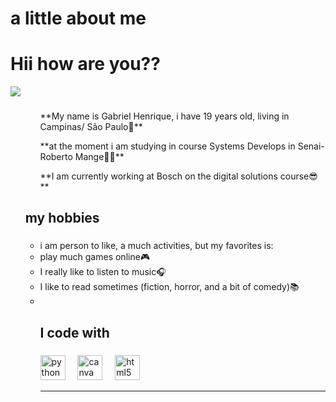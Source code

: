 # a little about me

<h1 align="left">Hii how are you??</h1>

<img src = "https://th.bing.com/th/id/R.44b5f77b25abb1f33dc36b992965b8df?rik=LWVtFwmY2YPjgg&pid=ImgRaw&r=0"/>

###

<ol>
  <ul>
    <p align="left">**My name is Gabriel Henrique, i have 19 years old, living in Campinas/ São Paulo📌**</p>
<p>**at the moment i am studying in course Systems Develops in Senai-Roberto Mange👨‍🎓**</p>
<p>**I am currently working at Bosch on the digital solutions course😎**</p>
</ul>


<h2 align="left">my hobbies</h2>

###

<p> 
  <ul>
    <li>
  i am person to like, a much activities, but my favorites is: <br> 
    <li>play much games online🎮</li>  
    <li>I really like to listen to music🎧<br>  </li>
    <li>I like to read sometimes (fiction, horror, and a bit of comedy)📚 </li>
    <li> </li>

  </p>



<h2 align="left">I code with</h2>

###

<div align="left">
  <img src="https://cdn.jsdelivr.net/gh/devicons/devicon/icons/python/python-original.svg" height="40" alt="python logo"  />
  <img width="12" />
  <img src="https://cdn.jsdelivr.net/gh/devicons/devicon/icons/canva/canva-original.svg" height="40" alt="canva logo"  />
  <img width="12" />
  <img src="https://cdn.jsdelivr.net/gh/devicons/devicon/icons/html5/html5-original.svg" height="40" alt="html5 logo"  />
</div>

<hr>



###
